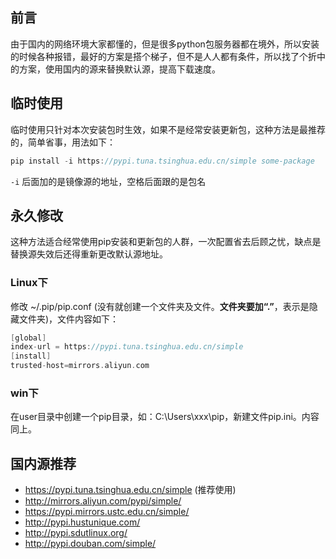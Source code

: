 ## 前言
由于国内的网络环境大家都懂的，但是很多python包服务器都在境外，所以安装的时候各种报错，最好的方案是搭个梯子，但不是人人都有条件，所以找了个折中的方案，使用国内的源来替换默认源，提高下载速度。

## 临时使用
临时使用只针对本次安装包时生效，如果不是经常安装更新包，这种方法是最推荐的，简单省事，用法如下：

```c
pip install -i https://pypi.tuna.tsinghua.edu.cn/simple some-package
```
`-i` 后面加的是镜像源的地址，空格后面跟的是包名

## 永久修改
这种方法适合经常使用pip安装和更新包的人群，一次配置省去后顾之忧，缺点是替换源失效后还得重新更改默认源地址。
### Linux下
修改 ~/.pip/pip.conf (没有就创建一个文件夹及文件。**文件夹要加“.”**，表示是隐藏文件夹)，文件内容如下：

```c
[global]
index-url = https://pypi.tuna.tsinghua.edu.cn/simple
[install]
trusted-host=mirrors.aliyun.com
```
### win下
在user目录中创建一个pip目录，如：C:\Users\xxx\pip，新建文件pip.ini。内容同上。

## 国内源推荐
- https://pypi.tuna.tsinghua.edu.cn/simple (推荐使用)
- http://mirrors.aliyun.com/pypi/simple/
- https://pypi.mirrors.ustc.edu.cn/simple/
- http://pypi.hustunique.com/
- http://pypi.sdutlinux.org/
- http://pypi.douban.com/simple/
